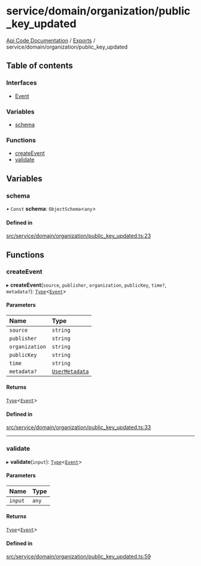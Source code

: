 # service/domain/organization/public\_key\_updated
[Api Code Documentation](../README.md) / [Exports](../modules.md) / service/domain/organization/public\_key\_updated

## Table of contents

### Interfaces

- [Event](../interfaces/service_domain_organization_public_key_updated.Event.md)

### Variables

- [schema](service_domain_organization_public_key_updated.md#schema)

### Functions

- [createEvent](service_domain_organization_public_key_updated.md#createevent)
- [validate](service_domain_organization_public_key_updated.md#validate)

## Variables

### schema

• `Const` **schema**: `ObjectSchema`\<`any`\>

#### Defined in

[src/service/domain/organization/public_key_updated.ts:23](https://github.com/openkfw/TruBudget/blob/c993c60c/api/src/service/domain/organization/public_key_updated.ts#L23)

## Functions

### createEvent

▸ **createEvent**(`source`, `publisher`, `organization`, `publicKey`, `time?`, `metadata?`): [`Type`](result.md#type)\<[`Event`](../interfaces/service_domain_organization_public_key_updated.Event.md)\>

#### Parameters

| Name | Type |
| :------ | :------ |
| `source` | `string` |
| `publisher` | `string` |
| `organization` | `string` |
| `publicKey` | `string` |
| `time` | `string` |
| `metadata?` | [`UserMetadata`](service_domain_metadata.md#usermetadata) |

#### Returns

[`Type`](result.md#type)\<[`Event`](../interfaces/service_domain_organization_public_key_updated.Event.md)\>

#### Defined in

[src/service/domain/organization/public_key_updated.ts:33](https://github.com/openkfw/TruBudget/blob/c993c60c/api/src/service/domain/organization/public_key_updated.ts#L33)

___

### validate

▸ **validate**(`input`): [`Type`](result.md#type)\<[`Event`](../interfaces/service_domain_organization_public_key_updated.Event.md)\>

#### Parameters

| Name | Type |
| :------ | :------ |
| `input` | `any` |

#### Returns

[`Type`](result.md#type)\<[`Event`](../interfaces/service_domain_organization_public_key_updated.Event.md)\>

#### Defined in

[src/service/domain/organization/public_key_updated.ts:59](https://github.com/openkfw/TruBudget/blob/c993c60c/api/src/service/domain/organization/public_key_updated.ts#L59)
